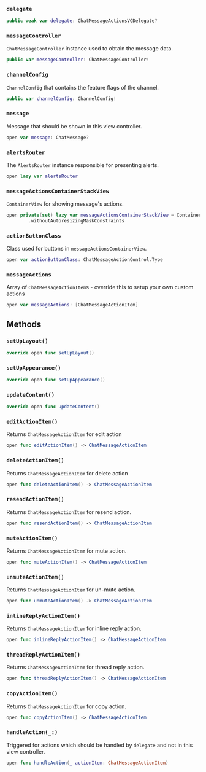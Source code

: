 
### `delegate`

``` swift
public weak var delegate: ChatMessageActionsVCDelegate?
```

### `messageController`

`ChatMessageController` instance used to obtain the message data.

``` swift
public var messageController: ChatMessageController!
```

### `channelConfig`

`ChannelConfig` that contains the feature flags of the channel.

``` swift
public var channelConfig: ChannelConfig!
```

### `message`

Message that should be shown in this view controller.

``` swift
open var message: ChatMessage? 
```

### `alertsRouter`

The `AlertsRouter` instance responsible for presenting alerts.

``` swift
open lazy var alertsRouter 
```

### `messageActionsContainerStackView`

`ContainerView` for showing message's actions.

``` swift
open private(set) lazy var messageActionsContainerStackView = ContainerStackView()
        .withoutAutoresizingMaskConstraints
```

### `actionButtonClass`

Class used for buttons in `messageActionsContainerView`.

``` swift
open var actionButtonClass: ChatMessageActionControl.Type 
```

### `messageActions`

Array of `ChatMessageActionItem`s - override this to setup your own custom actions

``` swift
open var messageActions: [ChatMessageActionItem] 
```

## Methods

### `setUpLayout()`

``` swift
override open func setUpLayout() 
```

### `setUpAppearance()`

``` swift
override open func setUpAppearance() 
```

### `updateContent()`

``` swift
override open func updateContent() 
```

### `editActionItem()`

Returns `ChatMessageActionItem` for edit action

``` swift
open func editActionItem() -> ChatMessageActionItem 
```

### `deleteActionItem()`

Returns `ChatMessageActionItem` for delete action

``` swift
open func deleteActionItem() -> ChatMessageActionItem 
```

### `resendActionItem()`

Returns `ChatMessageActionItem` for resend action.

``` swift
open func resendActionItem() -> ChatMessageActionItem 
```

### `muteActionItem()`

Returns `ChatMessageActionItem` for mute action.

``` swift
open func muteActionItem() -> ChatMessageActionItem 
```

### `unmuteActionItem()`

Returns `ChatMessageActionItem` for un-mute action.

``` swift
open func unmuteActionItem() -> ChatMessageActionItem 
```

### `inlineReplyActionItem()`

Returns `ChatMessageActionItem` for inline reply action.

``` swift
open func inlineReplyActionItem() -> ChatMessageActionItem 
```

### `threadReplyActionItem()`

Returns `ChatMessageActionItem` for thread reply action.

``` swift
open func threadReplyActionItem() -> ChatMessageActionItem 
```

### `copyActionItem()`

Returns `ChatMessageActionItem` for copy action.

``` swift
open func copyActionItem() -> ChatMessageActionItem 
```

### `handleAction(_:)`

Triggered for actions which should be handled by `delegate` and not in this view controller.

``` swift
open func handleAction(_ actionItem: ChatMessageActionItem) 
